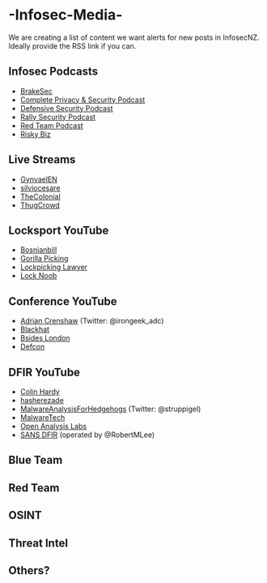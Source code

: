 # -Infosec-Media-

We are creating a list of content we want alerts for new posts in InfosecNZ. Ideally provide the RSS link if you can. 

## Infosec Podcasts 
* [BrakeSec](https://brakesec.com/BrakesecRSS)
* [Complete Privacy & Security Podcast](https://inteltechniques.com/podcast.html)
* [Defensive Security Podcast](https://defensivesecurity.org/feed/podcast)
* [Rally Security Podcast](https://rallysecurity.com/feed/podcast)
* [Red Team Podcast](https://redteams.net/podcast/)
* [Risky Biz](https://risky.biz/feeds/risky-business/)

## Live Streams 
* [GynvaelEN](https://www.youtube.com/channel/UCCkVMojdBWS-JtH7TliWkVg)
* [silviocesare](https://www.twitch.tv/silviocesare)
* [TheColonial](https://mixer.com/OJReeves?vod=41770362)
* [ThugCrowd](http://thugcrowd.com/)

## Locksport YouTube 
* [Bosnianbill](https://www.youtube.com/user/bosnianbill)
* [Gorilla Picking](https://www.youtube.com/user/mhmaynard)
* [Lockpicking Lawyer](https://www.youtube.com/channel/UCm9K6rby98W8JigLoZOh6FQ)
* [Lock Noob](https://www.youtube.com/channel/UCxZRF3OG7gapQ8kacWUwj2A)

## Conference YouTube 
* [Adrian Crenshaw](https://www.youtube.com/channel/UC4PBNDLlS4d75MP0xxcukGA) (Twitter: @irongeek_adc)
* [Blackhat](https://www.youtube.com/user/BlackHatOfficialYT)
* [Bsides London](https://www.youtube.com/channel/UCXXNOelGiY_N96a2nfhcaDA)
* [Defcon](https://www.youtube.com/user/DEFCONConference)

## DFIR YouTube 
* [Colin Hardy](https://www.youtube.com/channel/UCND1KVdVt8A580SjdaS4cZg)
* [hasherezade](https://www.youtube.com/channel/UCNWVswPNgn5kutPNa5sprkg)
* [MalwareAnalysisForHedgehogs](https://www.youtube.com/channel/UCVFXrUwuWxNlm6UNZtBLJ-A) (Twitter: @struppigel)
* [MalwareTech](https://www.youtube.com/channel/UCLDnEn-TxejaDB8qm2AUhHQ)
* [Open Analysis Labs](https://www.youtube.com/channel/UC--DwaiMV-jtO-6EvmKOnqg)
* [SANS DFIR](https://www.youtube.com/user/robtlee73) (operated by @RobertMLee)

## Blue Team 

## Red Team 

## OSINT 

## Threat Intel 

## Others? 
